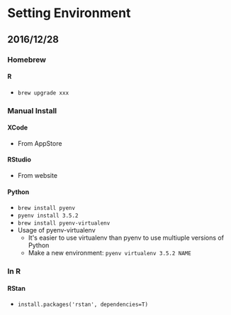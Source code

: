 # Setting Environment

## 2016/12/28
### Homebrew
#### R
* `brew upgrade xxx`

### Manual Install
#### XCode
* From AppStore

#### RStudio
* From website

#### Python
* `brew install pyenv`
* `pyenv install 3.5.2`
* `brew install pyenv-virtualenv`
* Usage of pyenv-virtualenv
  * It's easier to use virtualenv than pyenv to use multiuple versions of Python
  * Make a new environment: `pyenv virtualenv 3.5.2 NAME`

   
### In R
#### RStan
* `install.packages('rstan', dependencies=T)`

